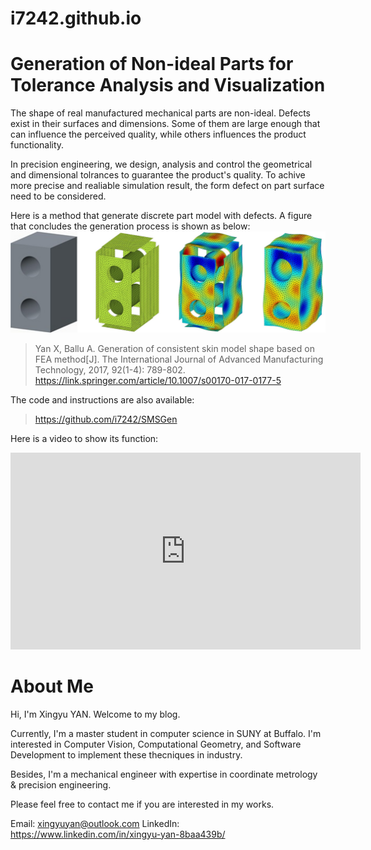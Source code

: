 # i7242.github.io










# Generation of Non-ideal Parts for Tolerance Analysis and Visualization

The shape of real manufactured mechanical parts are non-ideal. Defects exist in their surfaces and dimensions. Some of them are large enough that can influence the perceived quality, while others influences the product functionality.

In precision engineering, we design, analysis and control the geometrical and dimensional tolrances to guarantee the product's quality. To achive more precise and realiable simulation result, the form defect on part surface need to be considered.

Here is a method that generate discrete part model with defects. A figure that concludes the generation process is shown as below:
![SMSGen](\images\SMS-LCC\SMSGen.png)




> Yan X, Ballu A. Generation of consistent skin model shape based on FEA method[J]. The International Journal of Advanced Manufacturing Technology, 2017, 92(1-4): 789-802.  
https://link.springer.com/article/10.1007/s00170-017-0177-5


The code and instructions are also available:  
> https://github.com/i7242/SMSGen


Here is a video to show its function:  
<iframe width="560" height="315" src="https://www.youtube.com/embed/mq1yDhGWfD8" frameborder="0" allow="autoplay; encrypted-media" allowfullscreen></iframe>




# About Me

Hi, I'm Xingyu YAN. Welcome to my blog.

Currently, I'm a master student in computer science in SUNY at Buffalo. I'm interested in Computer Vision, Computational Geometry, and Software Development to implement these thecniques in industry.

Besides, I'm a mechanical engineer with expertise in coordinate metrology & precision engineering.

Please feel free to contact me if you are interested in my works.

Email: <xingyuyan@outlook.com>
LinkedIn: <https://www.linkedin.com/in/xingyu-yan-8baa439b/> 